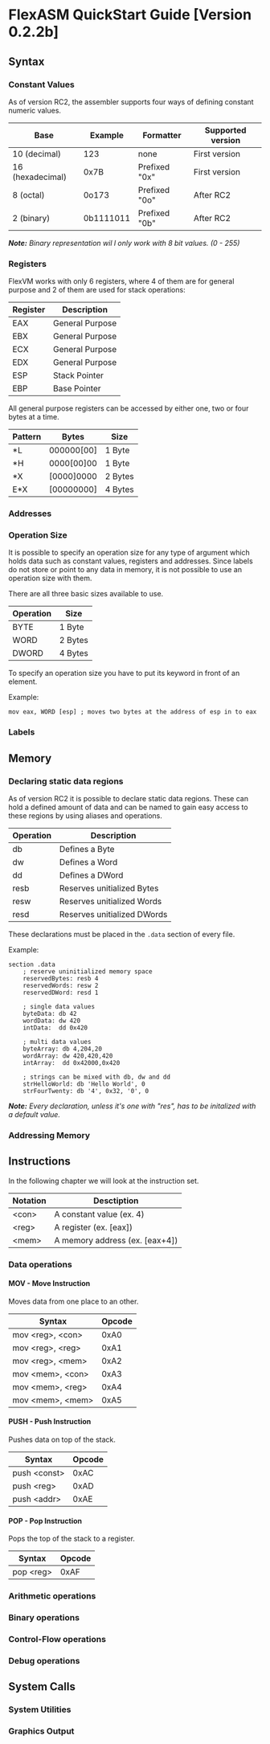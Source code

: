 
# FlexASM QuickStart Guide [Version 0.2.2b]
## Syntax
### Constant Values

As of version RC2, the assembler supports four ways of defining constant numeric values.

| Base | Example | Formatter | Supported version |
| --- | --- | --- | --- |
| 10 (decimal) | 123 | none | First version |
| 16 (hexadecimal) | 0x7B | Prefixed "0x" | First version |
| 8 (octal) | 0o173 | Prefixed "0o" | After RC2 |
| 2 (binary) | 0b1111011 | Prefixed "0b" | After RC2 |

***Note:** Binary representation wil l only work with 8 bit values. (0 - 255)*

### Registers

FlexVM works with only 6 registers, where 4 of them are for general purpose and 2 of them are used for stack operations:

| Register | Description |
|---|---|
| EAX | General Purpose |
| EBX | General Purpose |
| ECX | General Purpose |
| EDX | General Purpose |
| ESP | Stack Pointer |
| EBP | Base Pointer |

All general purpose registers can be accessed by either one, two or four bytes at a time.

| Pattern | Bytes | Size |
|---|---|---|
| \*L | 000000\[00] | 1 Byte |
| \*H | 0000\[00]00 | 1 Byte |
| \*X | \[0000]0000 | 2 Bytes |
| E\*X | \[00000000] | 4 Bytes |

### Addresses

### Operation Size

It is possible to specify an operation size for any type of argument which holds data such as constant values, registers and addresses. Since labels do not store or point to any data in memory, it is not possible to use an operation size with them.

There are all three basic sizes available to use.

| Operation | Size |
|---|---|
| BYTE | 1 Byte |
| WORD | 2 Bytes |
| DWORD | 4 Bytes |

To specify an operation size you have to put its keyword in front of an element.

Example:
```assembly
mov eax, WORD [esp] ; moves two bytes at the address of esp in to eax
```

### Labels
## Memory
### Declaring static data regions

As of version RC2 it is possible to declare static data regions. These can hold a defined amount of data and can be named to gain easy access to these regions by using aliases and operations.

| Operation | Description |
|---|---|
| db | Defines a Byte |
| dw | Defines a Word |
| dd | Defines a DWord |
| resb | Reserves unitialized Bytes |
| resw | Reserves unitialized Words |
| resd | Reserves unitialized DWords |

These declarations must be placed in the `.data` section of every file.

Example:

```assembly
section .data
    ; reserve uninitialized memory space
    reservedBytes: resb 4
    reservedWords: resw 2
    reservedDWord: resd 1

    ; single data values
    byteData: db 42
    wordData: dw 420
    intData:  dd 0x420

    ; multi data values
    byteArray: db 4,204,20
    wordArray: dw 420,420,420
    intArray:  dd 0x42000,0x420
    
    ; strings can be mixed with db, dw and dd
    strHelloWorld: db 'Hello World', 0
    strFourTwenty: db '4', 0x32, '0', 0
```

***Note:** Every declaration, unless it's one with "res", has to be initalized with a default value.*

### Addressing Memory
## Instructions

In the following chapter we will look at the instruction set.

| Notation | Desctiption |
| --- | --- |
| \<con\> | A constant value (ex. 4) |
| \<reg\> | A register (ex. [eax]) |
| \<mem\> | A memory address (ex. [eax+4]) |

### Data operations
#### MOV - Move Instruction

Moves data from one place to an other.

|  Syntax | Opcode |
|   ---   |  ---   | 
| mov \<reg\>, \<con\> | 0xA0 |
| mov \<reg\>, \<reg\> | 0xA1 |
| mov \<reg\>, \<mem\> | 0xA2 |
| mov \<mem\>, \<con\> | 0xA3 |
| mov \<mem\>, \<reg\> | 0xA4 |
| mov \<mem\>, \<mem\> | 0xA5 |

#### PUSH - Push Instruction
Pushes data on top of the stack.

|  Syntax | Opcode |
|   ---   |  ---   | 
| push \<const\> | 0xAC |
| push \<reg\> | 0xAD |
| push \<addr\> | 0xAE |

#### POP - Pop Instruction
Pops the top of the stack to a register.

|  Syntax | Opcode |
|   ---   |  ---   | 
| pop \<reg\> | 0xAF |

### Arithmetic operations
### Binary operations
### Control-Flow operations
### Debug operations
## System Calls
### System Utilities
### Graphics Output
